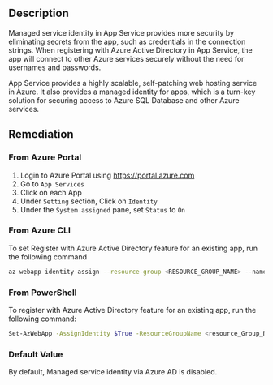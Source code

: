 ## Description

Managed service identity in App Service provides more security by eliminating secrets from the app, such as credentials in the connection strings. When registering with Azure Active Directory in App Service, the app will connect to other Azure services securely without the need for usernames and passwords.

App Service provides a highly scalable, self-patching web hosting service in Azure. It also provides a managed identity for apps, which is a turn-key solution for securing access to Azure SQL Database and other Azure services.

## Remediation

### From Azure Portal

1. Login to Azure Portal using https://portal.azure.com
2. Go to `App Services`
3. Click on each App
4. Under `Setting` section, Click on `Identity`
5. Under the `System assigned` pane, set `Status` to `On`

### From Azure CLI

To set Register with Azure Active Directory feature for an existing app, run the following command

```bash
az webapp identity assign --resource-group <RESOURCE_GROUP_NAME> --name <APP_NAME>
```

### From PowerShell

To register with Azure Active Directory feature for an existing app, run the following command:

```bash
Set-AzWebApp -AssignIdentity $True -ResourceGroupName <resource_Group_Name> - Name <App_Name>
```

### Default Value

By default, Managed service identity via Azure AD is disabled.